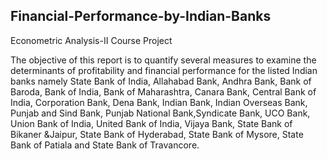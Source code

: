 ## Financial-Performance-by-Indian-Banks
Econometric Analysis-II Course Project

The objective of this report is to quantify several measures to examine the determinants of profitability
and financial performance for the listed Indian banks namely State Bank of India, Allahabad Bank, Andhra
Bank, Bank of Baroda, Bank of India, Bank of Maharashtra, Canara Bank, Central Bank of India, Corporation
Bank, Dena Bank, Indian Bank, Indian Overseas Bank, Punjab and Sind Bank, Punjab National Bank,Syndicate Bank, 
UCO Bank, Union Bank of India, United Bank of India, Vijaya Bank, State Bank of Bikaner &Jaipur, 
State Bank of Hyderabad, State Bank of Mysore, State Bank of Patiala and State Bank of Travancore.
